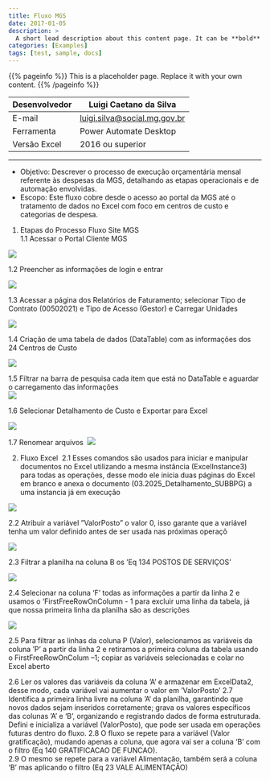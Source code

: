 ```yaml
---
title: Fluxo MGS
date: 2017-01-05
description: >
  A short lead description about this content page. It can be **bold** or _italic_ and can be split over multiple paragraphs.
categories: [Examples]
tags: [test, sample, docs]
---
```


{{% pageinfo %}}
This is a placeholder page. Replace it with your own content.
{{% /pageinfo %}}

| Desenvolvedor     | Luigi Caetano da Silva         |
|-----------|-----------------|
| E-mail   | luigi.silva@social.mg.gov.br    |
| Ferramenta   | Power Automate Desktop   |
| Versão Excel  |    2016 ou superior|
  ----------------
* Objetivo: 
Descrever o processo de execução orçamentária mensal referente às despesas da MGS, detalhando as etapas operacionais e de automação envolvidas. 
* Escopo:
Este fluxo cobre desde o acesso ao portal da MGS até o tratamento de dados no Excel com foco em centros de custo e categorias de despesa. 

1. Etapas do Processo Fluxo Site MGS  
  1.1 Acessar o Portal Cliente MGS

![](../assets/images/Chrome.png)

  1.2 Preencher as informações de login e entrar 
  
  ![](../assets/images/Login.png)

  1.3 Acessar a página dos Relatórios de Faturamento; selecionar Tipo de Contrato (00502021) e Tipo de Acesso (Gestor) e Carregar Unidades
  
  ![](../assets/images/Pag_Relatorio.png)

  1.4 Criação de uma tabela de dados (DataTable) com as informações dos 24 Centros de Custo 

![](../assets/images/Data_Table.png)

  1.5 Filtrar na barra de pesquisa cada item que está no DataTable e aguardar o carregamento das informações  
  ![](../assets/images/Preencher_Campo.png)

  1.6 Selecionar Detalhamento de Custo e Exportar para Excel  
  
  ![](../assets/images/Detalhamento_Custos.png)

  1.7 Renomear arquivos 
  ![](../assets/images/Renomear.png)

2. Fluxo Excel 
  2.1 Esses comandos são usados para iniciar e manipular documentos no Excel utilizando a mesma instância (ExcelInstance3) para todas as operações, desse modo ele inicia duas páginas do Excel em branco e anexa o documento (03.2025_Detalhamento_SUBBPG) a uma instancia já em execução 

![](../assets/images/Excel.png)

  2.2 Atribuir a variável ”ValorPosto” o valor 0, isso garante que a variável tenha um valor definido antes de ser usada nas próximas operaçõ

  ![](../assets/images/Variavel.png)

  2.3 Filtrar a planilha na coluna B os ’Eq 134 POSTOS DE SERVIÇOS’

  ![](../assets/images/Filtrar.png)

  2.4 Selecionar na coluna ‘F’ todas as informações a partir da linha 2 e usamos o ‘FirstFreeRowOnColumn - 1 para excluir uma linha da tabela, já que nossa primeira linha da planilha são as descrições 

  ![](../assets/images/Selecionar.png)

  2.5 Para filtrar as linhas da coluna P (Valor), selecionamos as variáveis da coluna ’P’ a partir da linha 2 e retiramos a primeira coluna da tabela usando o FirstFreeRowOnColum –1; copiar as variáveis selecionadas e colar no Excel aberto  
  
  2.6 Ler os valores das variáveis da coluna ’A’ e armazenar em ExcelData2, desse modo, cada variável vai aumentar o valor em ’ValorPosto’
  2.7 Identifica a primeira linha livre na coluna ’A‘ da planilha, garantindo que novos dados sejam inseridos corretamente; grava os valores específicos das colunas ’A’ e ‘B’, organizando e registrando dados de forma estruturada. Defini e inicializa a variável (ValorPosto), que pode ser usada em operações futuras dentro do fluxo. 
  2.8 O fluxo se repete para a variável (Valor gratificação), mudando apenas a coluna, que agora vai ser a coluna ‘B’ com o filtro (Eq 140 GRATIFICACAO DE FUNCAO).  
  2.9 O mesmo se repete para a variável Alimentação, também será a coluna ‘B’ mas aplicando o filtro (Eq 23 VALE ALIMENTAÇÃO) 